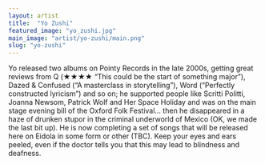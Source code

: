 ```yaml
---
layout: artist
title:  "Yo Zushi"
featured_image: "yo_zushi.jpg"
main_image: "artist/yo-zushi/main.png"
slug: "yo-zushi"
---
```

Yo released two albums on Pointy Records in the late 2000s, getting great reviews from Q (&#9733;&#9733;&#9733;&#9733; “This could be the start of something major”), Dazed & Confused (“A masterclass in storytelling”), Word (“Perfectly constructed lyricism”) and so on; he supported people like Scritti Politti, Joanna Newsom, Patrick Wolf and Her Space Holiday and was on the main stage evening bill of the Oxford Folk Festival… then he disappeared in a haze of drunken stupor in the criminal underworld of Mexico (OK, we made the last bit up). He is now completing a set of songs that will be released here on Eidola in some form or other (TBC). Keep your eyes and ears peeled, even if the doctor tells you that this may lead to blindness and deafness.
